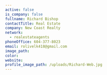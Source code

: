 ```yaml
---
active: false
is_company: false
fullname: Richard Bishop
contactTitle: Real Estate
company: New Coast Realty
network:
  - realestateagents
phoneOffice: 604-377-8023
email: rolivelk418@gmail.com
image_path:
color:
website:
profile_image_path: /uploads/Richard-Web.jpg
---
```

